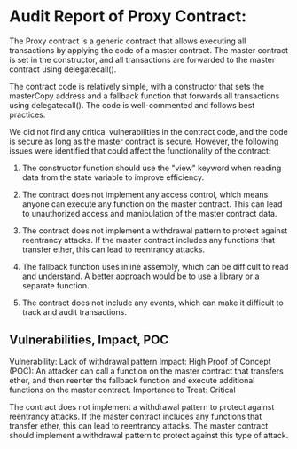 # Audit Report of Proxy Contract:
The Proxy contract is a generic contract that allows executing all transactions by applying the code of a master contract. The master contract is set in the constructor, and all transactions are forwarded to the master contract using delegatecall().

The contract code is relatively simple, with a constructor that sets the masterCopy address and a fallback function that forwards all transactions using delegatecall(). The code is well-commented and follows best practices.

We did not find any critical vulnerabilities in the contract code, and the code is secure as long as the master contract is secure. However, the following issues were identified that could affect the functionality of the contract:

1. The constructor function should use the "view" keyword when reading data from the state variable to improve efficiency.

2. The contract does not implement any access control, which means anyone can execute any function on the master contract. This can lead to unauthorized access and manipulation of the master contract data.

3. The contract does not implement a withdrawal pattern to protect against reentrancy attacks. If the master contract includes any functions that transfer ether, this can lead to reentrancy attacks.

4. The fallback function uses inline assembly, which can be difficult to read and understand. A better approach would be to use a library or a separate function.

5. The contract does not include any events, which can make it difficult to track and audit transactions.

## Vulnerabilities, Impact, POC

Vulnerability: Lack of withdrawal pattern
Impact: High
Proof of Concept (POC): An attacker can call a function on the master contract that transfers ether, and then reenter the fallback function and execute additional functions on the master contract.
Importance to Treat: Critical

The contract does not implement a withdrawal pattern to protect against reentrancy attacks. If the master contract includes any functions that transfer ether, this can lead to reentrancy attacks. The master contract should implement a withdrawal pattern to protect against this type of attack.

